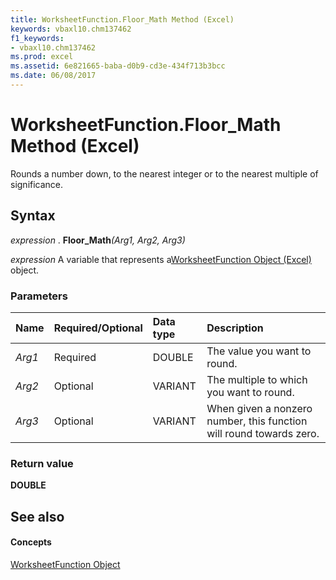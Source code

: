 ```yaml
---
title: WorksheetFunction.Floor_Math Method (Excel)
keywords: vbaxl10.chm137462
f1_keywords:
- vbaxl10.chm137462
ms.prod: excel
ms.assetid: 6e821665-baba-d0b9-cd3e-434f713b3bcc
ms.date: 06/08/2017
---
```



# WorksheetFunction.Floor_Math Method (Excel)

Rounds a number down, to the nearest integer or to the nearest multiple of significance.


## Syntax

 _expression_ . **Floor_Math**_(Arg1,_ _Arg2,_ _Arg3)_

 _expression_ A variable that represents a[WorksheetFunction Object (Excel)](Excel.WorksheetFunction.md) object.


### Parameters



|**Name**|**Required/Optional**|**Data type**|**Description**|
|:-----|:-----|:-----|:-----|
| _Arg1_|Required|DOUBLE|The value you want to round.|
| _Arg2_|Optional|VARIANT|The multiple to which you want to round.|
| _Arg3_|Optional|VARIANT|When given a nonzero number, this function will round towards zero.|

### Return value

 **DOUBLE**


## See also


#### Concepts


[WorksheetFunction Object](Excel.WorksheetFunction.md)

